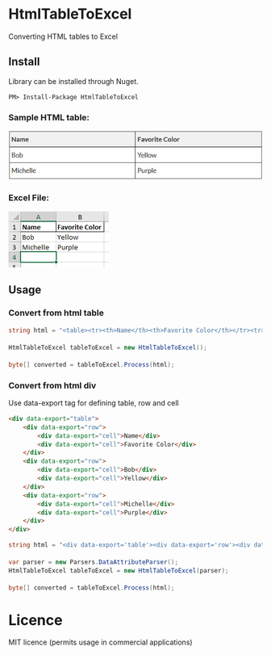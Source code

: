 ﻿# HtmlTableToExcel
Converting HTML tables to Excel 

## Install

Library can be installed through Nuget.

```
PM> Install-Package HtmlTableToExcel
```

### Sample HTML table: 

![alt text](htmltable.png "Screenshot")

### Excel File:

![alt text](exceltable.png "Screenshot")


## Usage
### Convert from html table
```csharp
string html = "<table><tr><th>Name</th><th>Favorite Color</th></tr><tr><td>Bob</td><td>Yellow</td></tr><tr><td>Michelle</td><td>Purple</td></tr></table>";

HtmlTableToExcel tableToExcel = new HtmlTableToExcel();

byte[] converted = tableToExcel.Process(html);

```


### Convert from html div
Use data-export tag for defining table, row and cell
```html
<div data-export="table">
	<div data-export="row">
		<div data-export="cell">Name</div>
		<div data-export="cell">Favorite Color</div>
	</div>
	<div data-export="row">
		<div data-export="cell">Bob</div>
		<div data-export="cell">Yellow</div>
	</div>
	<div data-export="row">
		<div data-export="cell">Michelle</div>
		<div data-export="cell">Purple</div>
	</div>
</div>
```
```csharp
string html = "<div data-export='table'><div data-export='row'><div data-export='cell'>Name</div><div data-export='cell'>Favorite Color</div></div><div data-export='row'><div data-export='cell'>Bob</div><div data-export='cell'>Yellow</div></div><div data-export='row'><div data-export='cell'>Michelle</div><div data-export='cell'>Purple</div></div></div>";

var parser = new Parsers.DataAttributeParser();
HtmlTableToExcel tableToExcel = new HtmlTableToExcel(parser);

byte[] converted = tableToExcel.Process(html);
```

# Licence
MIT licence (permits usage in commercial applications)